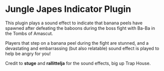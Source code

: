 # Jungle Japes Indicator Plugin
This plugin plays a sound effect to indicate that banana peels have spawned after
defeating the baboons during the boss fight with Ba-Ba in the Tombs of Amascut.

Players that step on a banana peel during the fight are stunned, and a devastating and
embarrassing (but also relatable) sound effect is played to help be angry for you!

Credit to **stuge** and **rallittelja** for the sound effects, big up Trap House.